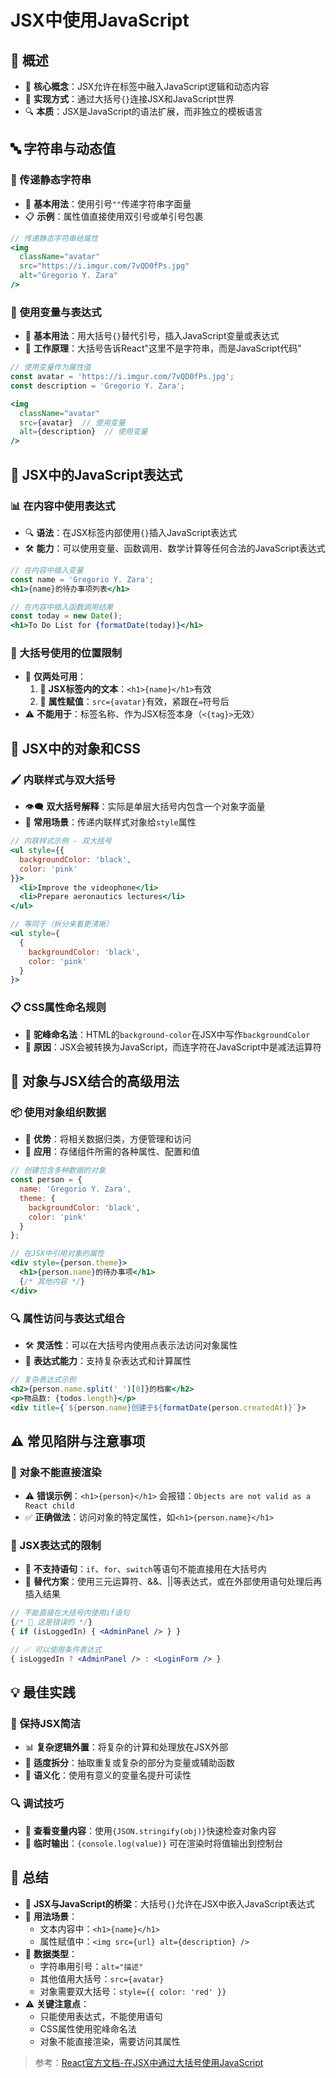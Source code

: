 # JSX中使用JavaScript

## 🌟 概述
- 🎯 **核心概念**：JSX允许在标签中融入JavaScript逻辑和动态内容
- 🧩 **实现方式**：通过大括号`{}`连接JSX和JavaScript世界
- 🔍 **本质**：JSX是JavaScript的语法扩展，而非独立的模板语言

## 🔤 字符串与动态值

### 📝 传递静态字符串
- 🧠 **基本用法**：使用引号`""`传递字符串字面量
- 📋 **示例**：属性值直接使用双引号或单引号包裹

```jsx
// 传递静态字符串给属性
<img
  className="avatar"
  src="https://i.imgur.com/7vQD0fPs.jpg"
  alt="Gregorio Y. Zara"
/>
```

### 🔄 使用变量与表达式
- 🎯 **基本用法**：用大括号`{}`替代引号，插入JavaScript变量或表达式
- 🧩 **工作原理**：大括号告诉React"这里不是字符串，而是JavaScript代码"

```jsx
// 使用变量作为属性值
const avatar = 'https://i.imgur.com/7vQD0fPs.jpg';
const description = 'Gregorio Y. Zara';

<img
  className="avatar"
  src={avatar}  // 使用变量
  alt={description}  // 使用变量
/>
```

## 🧮 JSX中的JavaScript表达式

### 📊 在内容中使用表达式
- 🔍 **语法**：在JSX标签内部使用`{}`插入JavaScript表达式
- 🛠️ **能力**：可以使用变量、函数调用、数学计算等任何合法的JavaScript表达式

```jsx
// 在内容中插入变量
const name = 'Gregorio Y. Zara';
<h1>{name}的待办事项列表</h1>

// 在内容中插入函数调用结果
const today = new Date();
<h1>To Do List for {formatDate(today)}</h1>
```

### 🧭 大括号使用的位置限制
- 🎯 **仅两处可用**：
  1. 📝 **JSX标签内的文本**：`<h1>{name}</h1>`有效
  2. 📌 **属性赋值**：`src={avatar}`有效，紧跟在`=`符号后
- ⚠️ **不能用于**：标签名称、作为JSX标签本身（`<{tag}>`无效）

## 🎨 JSX中的对象和CSS

### 🖌️ 内联样式与双大括号
- 👁️‍🗨️ **双大括号解释**：实际是单层大括号内包含一个对象字面量
- 🎯 **常用场景**：传递内联样式对象给`style`属性

```jsx
// 内联样式示例 - 双大括号
<ul style={{
  backgroundColor: 'black',
  color: 'pink'
}}>
  <li>Improve the videophone</li>
  <li>Prepare aeronautics lectures</li>
</ul>

// 等同于（拆分来看更清晰）
<ul style={
  {
    backgroundColor: 'black',
    color: 'pink'
  }
}>
```

### 📋 CSS属性命名规则
- 🔄 **驼峰命名法**：HTML的`background-color`在JSX中写作`backgroundColor`
- 🧠 **原因**：JSX会被转换为JavaScript，而连字符在JavaScript中是减法运算符

## 🧩 对象与JSX结合的高级用法

### 📦 使用对象组织数据
- 🎯 **优势**：将相关数据归类，方便管理和访问
- 🧰 **应用**：存储组件所需的各种属性、配置和值

```jsx
// 创建包含多种数据的对象
const person = {
  name: 'Gregorio Y. Zara',
  theme: {
    backgroundColor: 'black',
    color: 'pink'
  }
};

// 在JSX中引用对象的属性
<div style={person.theme}>
  <h1>{person.name}的待办事项</h1>
  {/* 其他内容 */}
</div>
```

### 🔍 属性访问与表达式组合
- 🛠️ **灵活性**：可以在大括号内使用点表示法访问对象属性
- 🔢 **表达式能力**：支持复杂表达式和计算属性

```jsx
// 复杂表达式示例
<h2>{person.name.split(' ')[0]}的档案</h2>
<p>物品数: {todos.length}</p>
<div title={`${person.name}创建于${formatDate(person.createdAt)}`}>
```

## ⚠️ 常见陷阱与注意事项

### 🛑 对象不能直接渲染
- ⚠️ **错误示例**：`<h1>{person}</h1>` 会报错：`Objects are not valid as a React child`
- ✅ **正确做法**：访问对象的特定属性，如`<h1>{person.name}</h1>`

### 🧠 JSX表达式的限制
- 📝 **不支持语句**：`if`、`for`、`switch`等语句不能直接用在大括号内
- 🔄 **替代方案**：使用三元运算符、&&、||等表达式，或在外部使用语句处理后再插入结果

```jsx
// 不能直接在大括号内使用if语句
{/* 🔴 这是错误的 */}
{ if (isLoggedIn) { <AdminPanel /> } }

// ✅ 可以使用条件表达式
{ isLoggedIn ? <AdminPanel /> : <LoginForm /> }
```

## 💡 最佳实践

### 🎯 保持JSX简洁
- 📊 **复杂逻辑外置**：将复杂的计算和处理放在JSX外部
- 🧩 **适度拆分**：抽取重复或复杂的部分为变量或辅助函数
- 🧠 **语义化**：使用有意义的变量名提升可读性

### 🔍 调试技巧
- 🐞 **查看变量内容**：使用`{JSON.stringify(obj)}`快速检查对象内容
- 🧪 **临时输出**：`{console.log(value)}` 可在渲染时将值输出到控制台

## 📝 总结
- 🔄 **JSX与JavaScript的桥梁**：大括号`{}`允许在JSX中嵌入JavaScript表达式
- 🎯 **用法场景**：
  - 文本内容中：`<h1>{name}</h1>`
  - 属性赋值中：`<img src={url} alt={description} />`
- 🧩 **数据类型**：
  - 字符串用引号：`alt="描述"`
  - 其他值用大括号：`src={avatar}`
  - 对象需要双大括号：<span v-pre>`style={{ color: 'red' }}`</span>
- ⚠️ **关键注意点**：
  - 只能使用表达式，不能使用语句
  - CSS属性使用驼峰命名法
  - 对象不能直接渲染，需要访问其属性

> 参考：[React官方文档-在JSX中通过大括号使用JavaScript](https://zh-hans.react.dev/learn/javascript-in-jsx-with-curly-braces) 